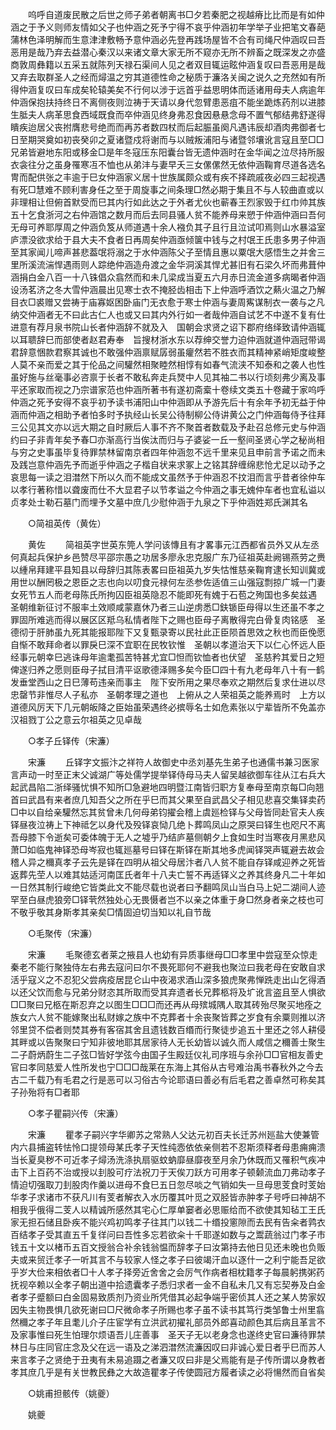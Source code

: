 <!-- { "loadSidebar": true } -->
　　呜呼自道废民散之后世之师子弟者朝离书□夕若秦肥之视越瘠比比而是有如仲涵之于予义则师友情如父子也仲涵之死予宁得不哀乎仲涵初年学举子业把笔文春葩蒲林色泽明解而生意津津敷畅予意仲涵必先登再践场屋皆不合有司绳尺仲涵叹曰吾恶用是哉乃弃去益潜心秦汉以来诸文章大家无所不窥亦无所不辨畜之既深发之亦盛商敦周彝籍以五采五就陈列天禄石渠间人见之者双目辄运眩仲涵复叹曰吾恶用是哉又弃去取群圣人之经而燖温之穷其道德性命之秘质于濂洛关闽之说久之充然如有所得仲涵复叹曰车成矣轮辕美矣不行何以涉于远首乎益思明体而适诸用母夫人病逾年仲涵保抱扶持终日不离侧夜则泣祷于天请以身代忽臂患恶疽不能坐跪炼药剂以进膝生胝夫人病革思食西域既食而卒仲涵见终身弗忍食因悬悬念母不置气郁结弗舒遂得瞶疾迨居父丧拊膺悲号绝而而再苏者数四杖而后起脤虽阕凡遇讳辰却酒肉弗御者七日至期哭奠如初丧癸卯之夏诸暨戍将谢而与以贼叛浦阳与诸暨邻壤讹言寇且至□□兄弟皆避地东阳或移金□是年冬寇压东阳囊台皆无遗仲涵时在金华闻之泣尽持所服衣衾往分之虽身罹寒冱不恤也从弟沣与妻早夭三女傫傫然无依仲涵鞠育尽道各选名冑而配供张之丰逾于巳女仲涵家义居十世族属颇众或有疾不择疏戚夜必四三起视遇有死□慧难不顾利害身任之至于周旋事之间条理□然必期于集且不与人较曲直或以非理相让但俯首默受而巳其内行如此达之于外者尤伙也蕲春王烈家毁于红巾帅其族五十乞食浙河之右仲涵馆之数月而后去同县骚人贫不能养母来愬于仲涵仲涵曰吾何无母可养耶厚周之仲涵负笈从师道遇十余人襁负其子且行且泣试叩焉则山水暴溢室庐漂没欲求给于县大夫不食者日再周矣仲涵亟倾箧中钱与之村氓王氏患多男子仲涵至其家闻儿啼声甚悲葢氓将溺之于水仲涵陈父子至情且惠以粟氓大感悟生之并舍三里所溪流湍悍遇雨则人踪绝仲涵造舟渡之金华洞溪其悍尤甚旧有石梁久坏而弗葺仲涵捐白金八百一十八铢倡众翕然而和未几梁成当夏五六月赤日流金道多病暍者仲涵设汤茗济之冬大雪仲涵晨出见寒士衣不掩胫齿相击下上仲涵呼酒饮之爇火温之乃解目衣□裘赠又尝祷于庙寡妪困卧庙门无衣愈于寒士仲涵与妻周寯谋制衣一袭与之凡纳交仲涵者无不曰此古仁人也或又曰其内外行如一者哉仲涵自试艺不中遂不复有仕进意有荐月泉书院山长者仲涵辞不就及入　国朝会求贤之诏下郡府络绎致请仲涵辄以耳聩辞巳而部使者赵君寿奉　旨搜材浙水东以荐绅交誉力迫仲涵就道仲涵冠带谒君辞意悃款君察其诚也不敢强仲涵禀赋孱弱虽癯然若不胜衣而其精神紧峭矩度峻整人莫不亲而爱之其于伦品之间驩然相聚睦然相惇有如春气流浃不知泰和之袭人也性虽好施与丝毫事必咨禀于长者不敢私奔走兵燹中人见其袖二书以行顷刻弗少离及事平还家取而视之乃宗谱家范也仲涵所著书有遂初斋槖十卷续文类五十卷藏于家呜呼仲涵之死予安得不哀乎初予读书浦阳山中仲涵即从予游先后十有余年予初无益于仲涵而仲涵之相助予者怕多时予执经山长吴公待制柳公侍讲黄公之门仲涵每侍予往拜三公见其文亦以远大期之自时厥后人事不齐不聚首者数载及予赴召总修元史与仲涵约曰子非青年矣予春□亦渐高行当俟汰而归与子婆娑一丘一壑间圣贤心学之秘尚相与穷之史事虽毕复待罪禁林留南京者四年仲涵忽不远千里来见且申前言予诺之而未及践岂意仲涵先予而逝乎仲涵之子楷自状来求冢上之铭其辞缠绵悲怆尤足以动予之哀思每一读之泪澘然下所以久而不能成文虽然予于仲涵忍不抆泪而言乎昔者徐仲车以孝行著称惜以聋废而仕不大显君子以节孝谥之今仲涵之事无媿仲车者也宜私谥以贞孝处士勒石墓门而埋予文墓中庶几少慰仲涵于九泉之下乎仲涵姓郑氏渊其名 

　　○简祖英传（黄佐） 

　　黄佐 
　　简祖英字世英东筦人学问该慱且有才畧事元江西都省员外又从左丞何真起兵保护乡邑赞尽平邵宗愚之功居多廖永忠克服广东乃征祖英赴阙锡燕劳之赉以緟帛拜建平县知县以母辞归其陈表畧曰臣祖英九岁失怙惟慈亲鞠育逮长知训冀或用世以酬罔极之恩臣之志也向以叨食元禄何左丞参佐适值三山强寇剽掠广城一门妻女死节五人而老母陈氏所拘囚臣祖英隐忍不能即死有媿于石苞之殉国也多矣兹遇　圣朝维新征讨不服率土效顺咸蒙嘉休乃者三山逆虏悉□鈇锧臣母得以生还虽不孝之罪固所难逃而得以展区区羝乌私情者陛下之赐也臣母子离散得完白骨复肉铭感　圣德彻于肝肺虽九死其能报耶陛下又复甄录寄以民社此正臣陨首思效之秋也而臣俛愿自惭不敢拜命者以罪戾巳深不宜职在民牧钦惟　圣朝以孝道治天下以仁心怀远人臣经事元朝幸巳逃诛母年逾耄孤苦特甚尤宜□怛而钦恤者也伏望　圣慈矜其爱日之短俾遂归养之愿则臣母子拭目清平讴歌德泽赐多矣今臣□四十有九老母年八十有一鹤发垂堂西山之日巳薄苟违亲而事主　陛下安所用之果尽奉欢之期然后复求仕进以尽忠罄节非惟尽人子私亦　圣朝孝理之道也　上俯从之人荣祖英之能养焉时　上方以道德风厉天下几元朝皈降之臣始虽荣遇终必摈辱名士如危素张以宁辈皆所不免盖亦汉祖戮丁公之意云尔祖英之见卓哉 

　　○孝子丘铎传（宋濂） 

　　宋濂 
　　丘铎字文振汴之祥符人故御史中丞刘基先生弟子也通儒书兼习医家言声动一时至正末父诚湖广等处儒学提举铎侍母马夫人留吴越欲御车往从江右兵大起武昌陷二浙绎骚忧惧不知所□急避地四明暨江南皆归职方复奉母至南京每□向翘首曰武昌有来者庶几知吾父之所在乎巳而其父果至自武昌父子相见悲喜交集铎卖药□中以自给亲驩然忘其贫曾未几何母弟钧擢会稽上虞廵检铎与父母皆同赴官夫人疾铎昼夜泣祷上下神祗乞以身代及殁铎哀恸几绝卜葬鸣凤山之原哭曰铎生也咫尺不离吾母膝下令逝矣可委体魄于无人之墟乎乃结庐墓侧朝夕上食如生时当寒夜月黑悲风萧□如临鬼神铎恐母岑寂也辄廵墓号曰铎在斯铎在斯其地多虎闻铎哭声辄避去故会稽人异之穪真孝子云先是铎在四明从祖父母居汴者八人贫不能自存铎咸迎养之死皆返葬先茔人以难其姑适河南匡氏者年十八夫亡誓不再适铎义之养其终身凡二十年如一日然其制行峻绝它皆类此文不能尽载也说者曰予翻鸣凤山当白马上妃二湖间人迹罕至白昼虎狼旁□铎茕然独处心无畏慑者岂不以亲之体重于身□然身者亲之枝也可不敬乎敬其身斯孝其亲矣□情固迫切当知以礼自节哉 

　　○毛聚传（宋濂） 

　　宋濂 
　　毛聚德玄者莱之掖县人也幼有异质事继母□□孝里中尝寇至众惊走秦老不能行聚独侍左右弗去寇问曰尔不畏死耶何不避我也聚泣曰我老母在安敢自求活乎寇义之不忍犯父尝病疫居昆仑山中夜渴求酒山深多狼虎聚弗惮跣走出山乞得酒以还父饮而愈与兄弟分财恣其所取而受其弃遗者长兄葬柩将及圹讹言盗且至人惧欲□□聚曰兄柩在斯忍弃之以图生□□□而还再从母殡城隅人取其砖殆尽聚买地痊之族女六人贫不能嫁聚出私财嫁之族中不克葬者十余丧聚皆葬之岁食有余粟则推以济邻里贷不偿者则焚其券有客宿其舍且遗钱数百缗而行聚徒步追五十里还之邻人耕侵其畔或以告聚聚曰宁知非彼地耶其居家待人无长幼皆以诚久而人咸信之穪善士聚生二子蔚炳蔚生二子弦□皆好学弦今由国子生殿廷仪礼司序班与余孙□□官相友善史官曰孝同慈爱人性所发也宁□□□哉莱在东海上其俗从古号难治禹书春秋外之今去古二千载乃有毛君之行是恶可以习俗古今论耶语曰善必有后毛君之善卓然可称矣其子孙殆将有□者耶 

　　○孝子瞿嗣兴传（宋濂） 

　　宋濂 
　　瞿孝子嗣兴字华卿苏之常熟人父达元初百夫长迁苏州廵盐大使兼管内六县捕盗转怯怜口提领母某氏孝子天性纯悫依依亲侧若不忍斯须释者母患痈痈溃当长夏臭秽不可近孝子燖汤洗涤执扇驱蚊蚋靡昼靡夜至月余乃休既而又罹积气疾冲击下上百药不治或授以刲股可疗法祝刀于天俟刀跃方可用孝子顿颡流血刀弗动孝子情迫切强取刀刲股肉作羹以进母不食巳五日忽尽啖之气销如失一旦母思芰食时芰始华孝子求诸市不获凡川有芰者解衣入水历覆其叶觅之双胫皆赤肿孝子号呼曰神胡不相我乎俄得二芰人以精诚所感然其宅心仁厚单窭者必思赈给而不欲使其知毡工王氏家无担石储且卧疾不能兴鸡初鸣孝子往其门以钱二十缗投窻隙而去民有告籴者鹑衣百结孝子受其直五千复徉问曰吾性多忘若欲籴十千耶遂如数与之鬻蔬翁过门孝子市钱五十文以楮币五百文授翁合补余钱翁愠而辞孝子曰汝第持去他日见还未晚也负贩夫或来贸迁孝子一听其言不与较家人怪之孝子曰彼竭汗血以逐什一之利宁能吾足欲乎岁大俭来相依者□十人孝子择旁近舍舍之会厉气作病者相枕籍孝子每晨躬携粥药抚视卒赖以全孝子朝出道中拾遗囊孝子悉归求者一金不自私未几又有忘契券及白金者孝子蹙额曰白金固易致质剂乃资业所凭借其必起争端乎密侦其人还之某人势家奴因失主物畏惧几欲死谢曰□尺微命孝子所赐也孝子虽不读书其笃行类邹鲁士州里翕然穪之孝子年且耄儿介子庄宦学有立洪武初擢礼部员外郎喜动颜色其后病且革言不及家事惟曰死生怕理尔烦语吾儿庄善事　圣天子无以老身念也遂终史官曰濂待罪禁林日与庄同官庄念及父在远一语及之涕泗澘然流濂因叹曰非诚心爱日者乎巳而苏人来言孝子之贤绝于丑夷有未易追蹑之者濂又叹曰非是父焉能有是子传所谓以身教者孝其庶几乎是有关世教民彝之大故造瞿孝子传使圆冠方履者读之必将愓然而自省矣 

　　○姚甫担骸传（姚夔） 

　　姚夔 

